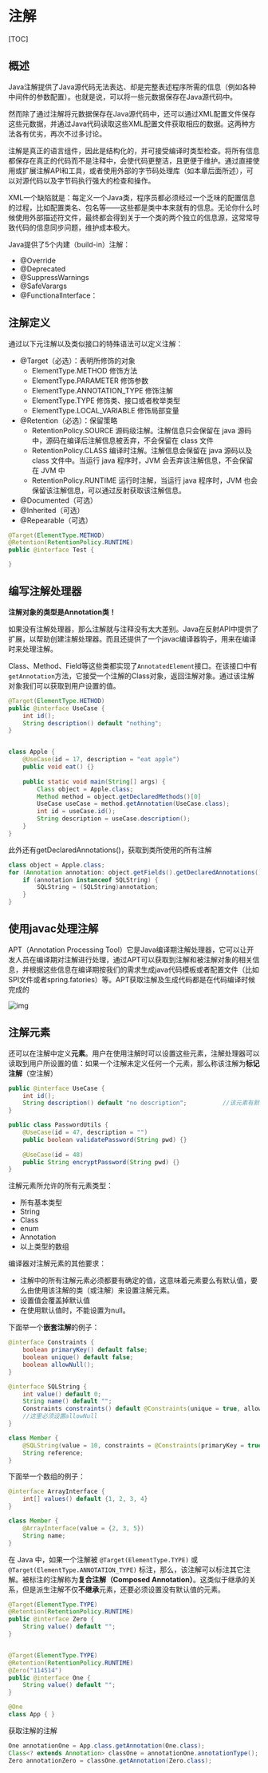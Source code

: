 # 注解

[TOC]

## 概述

Java注解提供了Java源代码无法表达、却是完整表述程序所需的信息（例如各种中间件的参数配置）。也就是说，可以将一些元数据保存在Java源代码中。

然而除了通过注解将元数据保存在Java源代码中，还可以通过XML配置文件保存这些元数据，并通过Java代码读取这些XML配置文件获取相应的数据。这两种方法各有优劣，再次不过多讨论。

注解是真正的语言组件，因此是结构化的，并可接受编译时类型检查。将所有信息都保存在真正的代码而不是注释中，会使代码更整洁，且更便于维护。通过直接使用或扩展注解API和工具，或者使用外部的字节码处理库（如本章后面所述），可以对源代码以及字节码执行强大的检查和操作。

XML一个缺陷就是：每定义一个Java类，程序员都必须经过一个乏味的配置信息的过程，比如配置类名、包名等——这些都是类中本来就有的信息。无论你什么时候使用外部描述符文件，最终都会得到关于一个类的两个独立的信息源，这常常导致代码的信息同步问题，维护成本极大。

Java提供了5个内建（build-in）注解：

- @Override
- @Deprecated
- @SuppressWarnings
- @SafeVarargs
- @FunctionalInterface：

## 注解定义

通过以下元注解以及类似接口的特殊语法可以定义注解：

- @Target（必选）：表明所修饰的对象
  - ElementType.METHOD 修饰方法
  - ElementType.PARAMETER 修饰参数
  - ElementType.ANNOTATION_TYPE 修饰注解
  - ElementType.TYPE 修饰类、接口或者枚举类型
  - ElementType.LOCAL_VARIABLE 修饰局部变量
- @Retention（必选）：保留策略
  - RetentionPolicy.SOURCE 源码级注解。注解信息只会保留在 java 源码中，源码在编译后注解信息被丢弃，不会保留在 class 文件
  - RetentionPolicy.CLASS 编译时注解。注解信息会保留在 java 源码以及 class 文件中。当运行 java 程序时，JVM 会丢弃该注解信息，不会保留在 JVM 中
  - RetentionPolicy.RUNTIME 运行时注解，当运行 java 程序时，JVM 也会保留该注解信息，可以通过反射获取该注解信息。
- @Documented（可选）
- @Inherited（可选）
- @Repearable（可选）

```java
@Target(ElementType.METHOD)
@Retention(RetentionPolicy.RUNTIME)
public @interface Test {

}
```



## 编写注解处理器

**注解对象的类型是Annotation类！**

如果没有注解处理器，那么注解就与注释没有太大差别。Java在反射API中提供了扩展，以帮助创建注解处理器。而且还提供了一个javac编译器钩子，用来在编译时来处理注解。



Class、Method、Field等这些类都实现了`AnnotatedElement`接口。在该接口中有`getAnnotation`方法，它接受一个注解的Class对象，返回注解对象。通过该注解对象我们可以获取到用户设置的值。



```java
@Target(ElementType.HETHOD)
public @interface UseCase {
    int id();
    String description() default "nothing";
}


class Apple {
    @UseCase(id = 17, description = "eat apple")
    public void eat() {}
    
    public static void main(String[] args) {
        Class object = Apple.class;
        Method method = object.getDeclaredMethods()[0]
        UseCase useCase = method.getAnnotation(UseCase.class);
        int id = useCase.id();
        String description = useCase.description();
	}
}
```

此外还有getDeclaredAnnotations()，获取到类所使用的所有注解

```java
class object = Apple.class;
for (Annotation annotation: object.getFields().getDeclaredAnnotations()) {
	if (annotation instanceof SQLString) {
        SQLString = (SQLString)annotation;
    }
}
```





## 使用javac处理注解

APT（Annotation Processing Tool）它是Java编译期注解处理器，它可以让开发人员在编译期对注解进行处理，通过APT可以获取到注解和被注解对象的相关信息，并根据这些信息在编译期按我们的需求生成java代码模板或者配置文件（比如SPI文件或者spring.fatories）等。APT获取注解及生成代码都是在代码编译时候完成的



![img](assets/7d645b5079324c85b4b1da255b139162tplv-k3u1fbpfcp-zoom-in-crop-mark1512000.webp)



## 注解元素

还可以在注解中定义**元素**。用户在使用注解时可以设置这些元素，注解处理器可以读取到用户所设置的值：如果一个注解未定义任何一个元素，那么称该注解为**标记注解**（空注解）

```java
public @interface UseCase {
    int id();
    String description() default "no description";			//该元素有默认值
}

public class PasswordUtils {
    @UseCase(id = 47, description = "")
    public boolean validatePassword(String pwd) {}
    
    @UseCase(id = 48)
    public String encryptPassword(String pwd) {}
}
```



注解元素所允许的所有元素类型：

- 所有基本类型
- String
- Class
- enum
- Annotation
- 以上类型的数组



编译器对注解元素的其他要求：

- 注解中的所有注解元素必须都要有确定的值，这意味着元素要么有默认值，要么由使用该注解的类（或注解）来设置注解元素。
- 设置值会覆盖掉默认值
- 在使用默认值时，不能设置为null。



下面举一个**嵌套注解**的例子：

```java
@interface Constraints {
    boolean primaryKey() default false;
    boolean unique() default false;
    boolean allowNull();
}

@interface SQLString {
    int value() default 0;
    String name() default "";
    Constraints constraints() default @Constraints(unique = true, allowNull = true);
    //这里必须设置allowNull
}

class Member {
    @SQLString(value = 10, constraints = @Constraints(primaryKey = true, allowNull = true))
    String reference;
}
```



下面举一个数组的例子：

```java
@interface ArrayInterface {
    int[] values() default {1, 2, 3, 4}
}

class Member {
    @ArrayInterface(value = {2, 3, 5})
    String name;
}
```





在 Java 中，如果一个注解被 `@Target(ElementType.TYPE)` 或 `@Target(ElementType.ANNOTATION_TYPE)` 标注，那么，该注解可以标注其它注解。被标注的注解称为**复合注解（Composed Annotation）**。这类似于继承的关系，但是派生注解不仅**不继承**元素，还要必须设置没有默认值的元素。

~~~java
@Target(ElementType.TYPE)
@Retention(RetentionPolicy.RUNTIME)
public @interface Zero {
    String value() default "";
}


@Target(ElementType.TYPE)
@Retention(RetentionPolicy.RUNTIME)
@Zero("114514")
public @interface One {
    String value() default "";
}

@One
class App { }
~~~

获取注解的注解

~~~java
One annotationOne = App.class.getAnnotation(One.class);  
Class<? extends Annotation> classOne = annotationOne.annotationType(); 
Zero annotationZero = classOne.getAnnotation(Zero.class);
~~~

